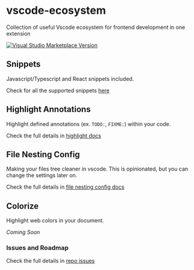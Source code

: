 # vscode-ecosystem

Collection of useful Vscode ecosystem for frontend development in one extension

<a href="https://marketplace.visualstudio.com/items?itemName=rifandani.vscode-ecosystem" target="__blank"><img src="https://img.shields.io/visual-studio-marketplace/v/rifandani.panda.svg?color=eee&amp;label=VS%20Code%20Marketplace&logo=visual-studio-code" alt="Visual Studio Marketplace Version" /></a>

## Snippets

Javascript/Typescript and React snippets included.

Check for all the supported snippets [here](./src/snippets/react.json)

## Highlight Annotations

Highlight defined annotations (ex. `TODO:`, `FIXME:`) within your code.

Check the full details in [highlight docs](./src/docs/highlight.md)

## File Nesting Config

Making your files tree cleaner in vscode. This is opinionated, but you can change the settings later on.

Check the full details in [file nesting config docs](./src/docs/file-nesting.md)

## Colorize

Highlight web colors in your document.

*Coming Soon*

### Issues and Roadmap

Check the full details in [repo issues](https://github.com/rifandani/vscode-ecosystem/issues)